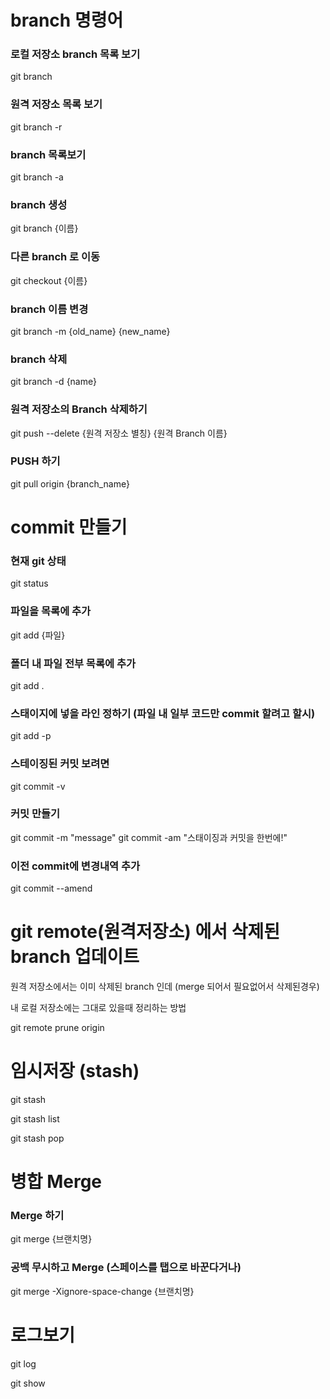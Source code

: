 # branch 명령어
### 로컬 저장소 branch 목록 보기
git branch
### 원격 저장소 목록 보기
git branch -r
 
### branch 목록보기
git branch -a
 
### branch 생성
git branch {이름}
 
### 다른 branch 로 이동
git checkout {이름}
 
### branch 이름 변경
git branch -m {old_name} {new_name}
 
### branch 삭제
git branch -d {name}
 
### 원격 저장소의 Branch 삭제하기
git push --delete {원격 저장소 별칭} {원격 Branch 이름}
 
### PUSH 하기
git pull origin {branch_name}
 
 
 
# commit 만들기
### 현재 git 상태
git status
### 파일을 목록에 추가
git add {파일}
### 폴더 내 파일 전부 목록에 추가
git add .
 
### 스태이지에 넣을 라인 정하기 (파일 내 일부 코드만 commit 할려고 할시)
git add -p
 
### 스테이징된 커밋 보려면
git commit -v
 
### 커밋 만들기
git commit -m "message"
git commit -am "스태이징과 커밋을 한번에!"
 
### 이전 commit에 변경내역 추가
git commit --amend
 
# git remote(원격저장소) 에서 삭제된 branch 업데이트
원격 저장소에서는 이미 삭제된 branch 인데 (merge 되어서 필요없어서 삭제된경우)
 
내 로컬 저장소에는 그대로 있을때 정리하는 방법
 
git remote prune origin
 
 
# 임시저장 (stash)
git stash
 
git stash list

git stash pop

# 병합 Merge
### Merge 하기
git merge {브랜치명}
 
### 공백 무시하고 Merge (스페이스를 탭으로 바꾼다거나)
git merge -Xignore-space-change {브랜치명}
 
# 로그보기
git log

git show

